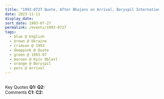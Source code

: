 ```yaml
---
title: "1993-0727 Quote, After Bhajans on Arrival, Boryspil International Airport, Boryspil (38 kms ESE of Kiev), Kyiv Oblast, Ukraine"
date: 2023-11-11
display_date: 
sort_date: 1993-07-27
permalink: /events/1993-0727
tags:
  - blue @ English
  - brown @ Ukraine
  - crimson @ 1993
  - deeppink @ Quote
  - green @ 1993-07
  - maroon @ Kyiv Oblast
  - orange @ Boryspil
  - peru @ Arrival
---
```


<br>

<wave-list>
  <list-title color="DarkSeaGreen" width="55">Key Quotes</list-title>
  <list-item color="BlanchedAlmond" width="280"><b>Q1:</b> <i></i></list-item>
  <list-item color="Lavender" width="280"><b>Q2:</b> <i></i></list-item>
</wave-list>

<br>

<wave-list>
  <list-title color="DarkSeaGreen" width="55">Comments</list-title>
  <list-item color="BlanchedAlmond" width="280"><b>C1:</b> <i></i></list-item>
  <list-item color="Lavender" width="280"><b>C2:</b> <i></i></list-item>
</wave-list>